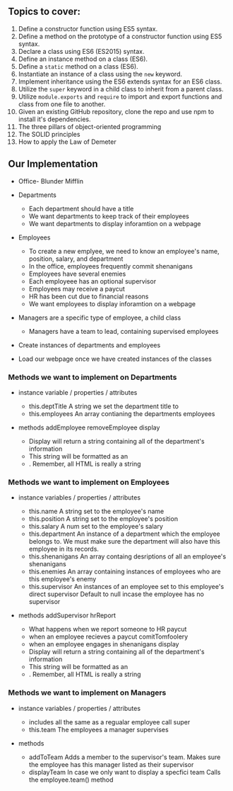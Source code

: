 ## Topics to cover:

1. Define a constructor function using ES5 syntax.
2. Define a method on the prototype of a constructor function using ES5 syntax.
3. Declare a class using ES6 (ES2015) syntax.
4. Define an instance method on a class (ES6).
5. Define a `static` method on a class (ES6).
6. Instantiate an instance of a class using the `new` keyword.
7. Implement inheritance using the ES6 extends syntax for an ES6 class.
8. Utilize the `super` keyword in a child class to inherit from a parent class.
9. Utilize `module.exports` and `require` to import and export functions and class from one file to another.
10. Given an existing GitHub repository, clone the repo and use npm to install it's dependencies.
11. The three pillars of object-oriented programming
12. The SOLID principles
13. How to apply the Law of Demeter








## Our Implementation

* Office- Blunder Mifflin

* Departments
  - Each department should have a title
  - We want departments to keep track of their employees
  - We want departments to display inforamtion on a webpage

* Employees
  - To create a new emplyee, we need to know an employee's name, position, salary, and department
  - In the office, employees frequently commit shenanigans
  - Employees have several enemies
  - Each employeee has an optional supervisor
  - Employees may receive a paycut
  - HR has been cut due to financial reasons
  - We want employees to display inforamtion on a webpage

* Managers are a specific type of employee, a child class
  - Managers have a team to lead, containing supervised employees

* Create instances of departments and employees

* Load our webpage once we have created instances of the classes





### Methods we want to implement on Departments

* instance variable / properties / attributes
  - this.deptTitle
    A string we set the department title to
  - this.employees
    An array contianing the departments employees


* methods
  addEmployee
  removeEmployee
  display
    - Display will return a string containing all of the department's information
    - This string will be formatted as an <li>. Remember, all HTML is really a string





### Methods we want to implement on Employees

* instance variables / properties / attributes
  - this.name
    A string set to the employee's name
  - this.position
    A string set to the employee's position
  - this.salary
    A num set to the employee's salary
  - this.department
    An instance of a department which the employee belongs to.
    We must make sure the department will also have this employee in its records.
  - this.shenanigans
    An array containg desriptions of all an employee's shenanigans
  - this.enemies
    An array containing instances of employees who are this employee's enemy
  - this.supervisor
    An instances of an employee set to this employee's direct supervisor
    Default to null incase the employee has no supervisor


* methods
  addSupervisor
  hrReport
    - What happens when we report someone to HR
  paycut
    - when an employee recieves a paycut
  comitTomfoolery
    - when an employee engages in shenanigans
  display
    - Display will return a string containing all of the department's information
    - This string will be formatted as an <li>. Remember, all HTML is really a string





### Methods we want to implement on Managers

* instance variables / properties / attributes
  - includes all the same as a regualar employee
    call super
  - this.team
    The employees a manager supervises


* methods
  - addToTeam
    Adds a member to the supervisor's team. 
    Makes sure the employee has this manager listed as their supervisor
  - displayTeam
    In case we only want to display a specfici team
    Calls the employee.team() method